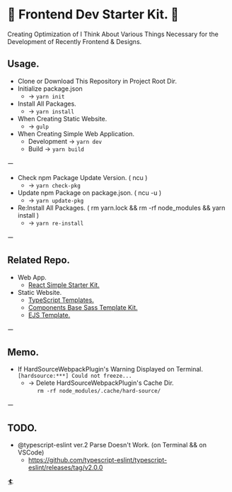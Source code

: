 # 🎺 Frontend Dev Starter Kit. 🎺

Creating Optimization of I Think About Various Things Necessary for the Development of Recently Frontend & Designs.

## Usage.
- Clone or Download This Repository in Project Root Dir.
- Initialize package.json
  - -> `yarn init`
- Install All Packages.
  - -> `yarn install`
- When Creating Static Website.
  - -> `gulp`
- When Creating Simple Web Application.
  - Development -> `yarn dev`
  - Build -> `yarn build`

ー

- Check npm Package Update Version. ( ncu )
  - -> `yarn check-pkg`
- Update npm Package on package.json. ( ncu -u )
  - -> `yarn update-pkg`
- Re:Install All Packages. ( rm yarn.lock && rm -rf node_modules && yarn install )
  - -> `yarn re-install`

ー

## Related Repo.  
- Web App.  
  - [React Simple Starter Kit.](https://github.com/kojiyamauchi/react-simple-starter-kit)  
- Static Website.  
  - [TypeScript Templates.](https://github.com/kojiyamauchi/typescript-templates)
  - [Components Base Sass Template Kit.](https://github.com/kojiyamauchi/component-base-sass-template-kit)
  - [EJS Template.](https://github.com/kojiyamauchi/ejs-template-kit)  

ー  

## Memo.
- If HardSourceWebpackPlugin's Warning Displayed on Terminal.  
`[hardsource:***] Could not freeze...`  
  - -> Delete HardSourceWebpackPlugin's Cache Dir.  
  &nbsp;&nbsp;&nbsp;&nbsp;&nbsp;`rm -rf node_modules/.cache/hard-source/`  

ー

## TODO.
- @typescript-eslint ver.2 Parse Doesn't Work. (on Terminal && on VSCode)
  - <https://github.com/typescript-eslint/typescript-eslint/releases/tag/v2.0.0>  

🏄‍
